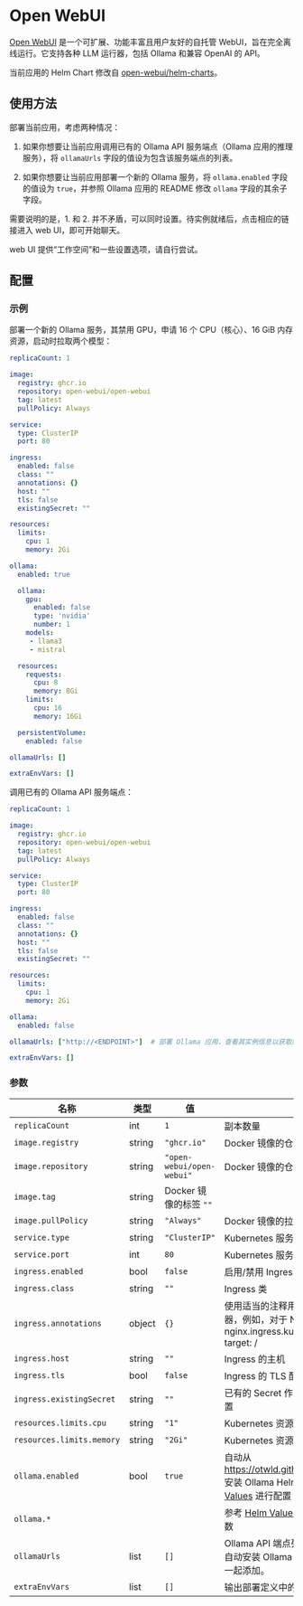 # Open WebUI

[Open WebUI](https://www.openwebui.com/) 是一个可扩展、功能丰富且用户友好的自托管 WebUI，旨在完全离线运行。它支持各种 LLM 运行器，包括 Ollama 和兼容 OpenAI 的 API。

当前应用的 Helm Chart 修改自 [open-webui/helm-charts](https://github.com/open-webui/helm-charts)。

## 使用方法

部署当前应用，考虑两种情况：

1. 如果你想要让当前应用调用已有的 Ollama API 服务端点（Ollama 应用的推理服务），将 `ollamaUrls` 字段的值设为包含该服务端点的列表。

2. 如果你想要让当前应用部署一个新的 Ollama 服务，将 `ollama.enabled` 字段的值设为 `true`，并参照 Ollama 应用的 README 修改 `ollama` 字段的其余子字段。

需要说明的是，1. 和 2. 并不矛盾，可以同时设置。待实例就绪后，点击相应的链接进入 web UI，即可开始聊天。

web UI 提供“工作空间”和一些设置选项，请自行尝试。

## 配置

### 示例

部署一个新的 Ollama 服务，其禁用 GPU，申请 16 个 CPU（核心）、16 GiB 内存资源，启动时拉取两个模型：

```yaml
replicaCount: 1

image:
  registry: ghcr.io
  repository: open-webui/open-webui
  tag: latest
  pullPolicy: Always

service:
  type: ClusterIP
  port: 80

ingress:
  enabled: false
  class: ""
  annotations: {}
  host: ""
  tls: false
  existingSecret: ""

resources:
  limits:
    cpu: 1
    memory: 2Gi

ollama:
  enabled: true

  ollama:
    gpu:
      enabled: false
      type: 'nvidia'
      number: 1
    models:
     - llama3
     - mistral

  resources:
    requests:
      cpu: 8
      memory: 8Gi
    limits:
      cpu: 16
      memory: 16Gi

  persistentVolume:
    enabled: false

ollamaUrls: []

extraEnvVars: []
```

调用已有的 Ollama API 服务端点：

```yaml
replicaCount: 1

image:
  registry: ghcr.io
  repository: open-webui/open-webui
  tag: latest
  pullPolicy: Always

service:
  type: ClusterIP
  port: 80

ingress:
  enabled: false
  class: ""
  annotations: {}
  host: ""
  tls: false
  existingSecret: ""

resources:
  limits:
    cpu: 1
    memory: 2Gi

ollama:
  enabled: false

ollamaUrls: ["http://<ENDPOINT>"]  # 部署 Ollama 应用，查看其实例信息以获取服务端点

extraEnvVars: []
```

### 参数

| 名称                      | 类型   | 值                        | 描述                                                                                                                                               |
| ------------------------- | ------ | ------------------------- | -------------------------------------------------------------------------------------------------------------------------------------------------- |
| `replicaCount`            | int    | `1`                       | 副本数量                                                                                                                                           |
| `image.registry`          | string | `"ghcr.io"`               | Docker 镜像的仓库注册表                                                                                                                            |
| `image.repository`        | string | `"open-webui/open-webui"` | Docker 镜像的仓库名称                                                                                                                              |
| `image.tag`               | string | Docker 镜像的标签 `""`    |                                                                                                                                                    |
| `image.pullPolicy`        | string | `"Always"`                | Docker 镜像的拉取策略                                                                                                                              |
| `service.type`            | string | `"ClusterIP"`             | Kubernetes 服务的类型                                                                                                                              |
| `service.port`            | int    | `80`                      | Kubernetes 服务的端口                                                                                                                              |
| `ingress.enabled`         | bool   | `false`                   | 启用/禁用 Ingress                                                                                                                                  |
| `ingress.class`           | string | `""`                      | Ingress 类                                                                                                                                         |
| `ingress.annotations`     | object | `{}`                      | 使用适当的注释用于您的 Ingress 控制器，例如，对于 NGINX：nginx.ingress.kubernetes.io/rewrite-target: /                                             |
| `ingress.host`            | string | `""`                      | Ingress 的主机                                                                                                                                     |
| `ingress.tls`             | bool   | `false`                   | Ingress 的 TLS 配置                                                                                                                                |
| `ingress.existingSecret`  | string | `""`                      | 已有的 Secret 作为 Ingress 的 TLS 配置                                                                                                             |
| `resources.limits.cpu`    | string | `"1"`                     | Kubernetes 资源的 CPU 限制                                                                                                                         |
| `resources.limits.memory` | string | `"2Gi"`                   | Kubernetes 资源的内存限制                                                                                                                          |
| `ollama.enabled`          | bool   | `true`                    | 自动从 https://otwld.github.io/ollama-helm/ 安装 Ollama Helm chart，使用 [Helm Values](https://github.com/otwld/ollama-helm/#helm-values) 进行配置 |
| `ollama.*`                |        |                           | 参考 [Helm Values](https://github.com/otwld/ollama-helm/#helm-values) 或 Ollama 应用的参数                                                         |
| `ollamaUrls`              | list   | `[]`                      | Ollama API 端点列表。 这些可以替代自动安装 Ollama Helm chart，或与其一起添加。                                                                     |
| `extraEnvVars`            | list   | `[]`                      | 输出部署定义中的其他环境变量。                                                                                                                     |

